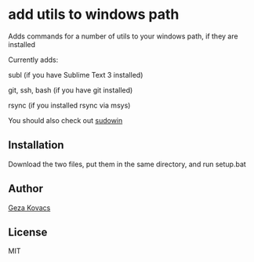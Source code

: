 # add utils to windows path

Adds commands for a number of utils to your windows path, if they are installed

Currently adds:

subl (if you have Sublime Text 3 installed)

git, ssh, bash (if you have git installed)

rsync (if you installed rsync via msys)

You should also check out [sudowin](https://github.com/gkovacs/sudowin)

## Installation

Download the two files, put them in the same directory, and run setup.bat

## Author

[Geza Kovacs](https://github.com/gkovacs)

## License

MIT
